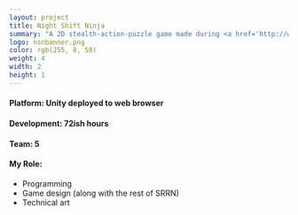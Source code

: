 ```yaml
---
layout: project
title: Night Shift Ninja
summary: "A 2D stealth-action-puzzle game made during <a href='http://www.srrngames.com/srrn-seventy-two-the-second-jam/' target='_blank'>SRRN Game Jam #2</a>.<br />Inspired by the randomly-chosen past Ludum Dare themes 'sneaking', 'bouncy'.<br />Use the links to download on your mobile devices, or click the logo to try the web browser demo!"
logo: nsnbanner.png
color: rgb(255, 8, 50)
weight: 4
width: 2
height: 1
---
```


<p>
  <a href="https://itunes.apple.com/us/app/night-shift-ninja/id925633434?mt=8&uo=4" target="itunes_store" class="appstore-button"></a>
  <a href="https://play.google.com/store/apps/details?id=com.SRRN.NightShiftNinja" target="_blank" class="android-button"></a>
</p>

<h4>Platform: Unity deployed to web browser</h4>
<h4>Development: 72ish hours</h4>
<h4>Team: 5</h4>
<h4>My Role:</h4>
<ul class="role">
  <li>Programming</li>
  <li>Game design (along with the rest of SRRN)</li>
  <li>Technical art</li>
</ul>